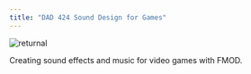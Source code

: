 ```yaml
---
title: "DAD 424 Sound Design for Games"
---
```


![returnal](returnal.png)

Creating sound effects and music for video games with FMOD.
